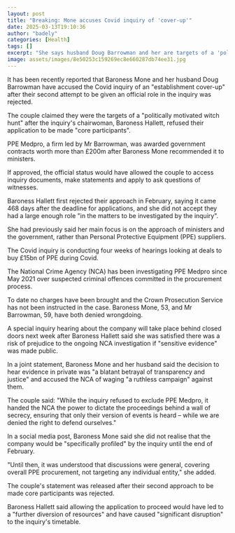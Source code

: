 ```yaml
---
layout: post
title: "Breaking: Mone accuses Covid inquiry of 'cover-up'"
date: 2025-03-13T19:10:36
author: "badely"
categories: [Health]
tags: []
excerpt: "She says husband Doug Barrowman and her are targets of a 'politically motivated witch hunt'."
image: assets/images/8e50253c159269ec8e660287db74ee31.jpg
---
```


It has been recently reported that Baroness Mone and her husband Doug Barrowman have accused the Covid inquiry of an "establishment cover-up" after their second attempt to be given an official role in the inquiry was rejected.

The couple claimed they were the targets of a "politically motivated witch hunt" after the inquiry's chairwoman, Baroness Hallett, refused their application to be made "core participants".

PPE Medpro, a firm led by Mr Barrowman, was awarded government contracts worth more than £200m after Baroness Mone recommended it to ministers.

If approved, the official status would have allowed the couple to access inquiry documents, make statements and apply to ask questions of witnesses.

Baroness Hallett first rejected their approach in February, saying it came 468 days after the deadline for applications, and she did not accept they had a large enough role "in the matters to be investigated by the inquiry".

She had previously said her main focus is on the approach of ministers and the government, rather than Personal Protective Equipment (PPE) suppliers.

The Covid inquiry is conducting four weeks of hearings looking at deals to buy £15bn of PPE during Covid.

The National Crime Agency (NCA) has been investigating PPE Medpro since May 2021 over suspected criminal offences committed in the procurement process.

To date no charges have been brought and the Crown Prosecution Service has not been instructed in the case. Baroness Mone, 53, and Mr Barrowman, 59, have both denied wrongdoing.

A special inquiry hearing about the company will take place behind closed doors next week after Baroness Hallett said she was satisfied there was a risk of prejudice to the ongoing NCA investigation if "sensitive evidence" was made public.

In a joint statement, Baroness Mone and her husband said the decision to hear evidence in private was "a blatant betrayal of transparency and justice" and accused the NCA of waging "a ruthless campaign" against them.

The couple said: "While the inquiry refused to exclude PPE Medpro, it handed the NCA the power to dictate the proceedings behind a wall of secrecy, ensuring that only their version of events is heard – while we are denied the right to defend ourselves."

In a social media post, Baroness Mone said she did not realise that the company would be "specifically profiled" by the inquiry until the end of February.

"Until then, it was understood that discussions were general, covering overall PPE procurement, not targeting any individual entity," she added.

The couple's statement was released after their second approach to be made core participants was rejected.

Baroness Hallett said allowing the application to proceed would have led to a "further diversion of resources" and have caused "significant disruption" to the inquiry's timetable.

